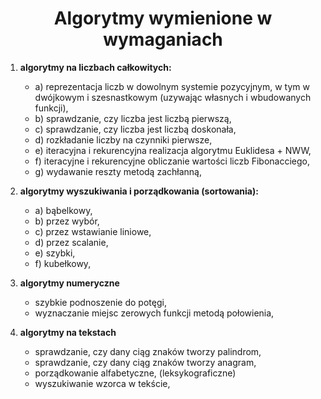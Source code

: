 <a name="main"></a>
<h1 align="center"> Algorytmy wymienione w wymaganiach </h1>

1. __algorytmy na liczbach całkowitych:__
   - a) reprezentacja liczb w dowolnym systemie pozycyjnym, w tym w dwójkowym i szesnastkowym (uzywając własnych i wbudowanych funkcji),
   - b) sprawdzanie, czy liczba jest liczbą pierwszą,
   - c) sprawdzanie, czy liczba jest liczbą doskonała,
   - d) rozkładanie liczby na czynniki pierwsze,
   - e) iteracyjna i rekurencyjna realizacja algorytmu Euklidesa + NWW,
   - f) iteracyjne i rekurencyjne obliczanie wartości liczb Fibonacciego,
   - g) wydawanie reszty metodą zachłanną,

2. __algorytmy wyszukiwania i porządkowania (sortowania):__
   - a) bąbelkowy,
   - b) przez wybór,
   - c) przez wstawianie liniowe,
   - d) przez scalanie,
   - e) szybki,
   - f) kubełkowy,

3. __algorytmy numeryczne__
   - szybkie podnoszenie do potęgi,
   - wyznaczanie miejsc zerowych funkcji metodą połowienia,

4. __algorytmy na tekstach__
   - sprawdzanie, czy dany ciąg znaków tworzy palindrom,
   - sprawdzanie, czy dany ciąg znaków tworzy anagram,
   - porządkowanie alfabetyczne, (leksykograficzne)
   - wyszukiwanie wzorca w tekście,
